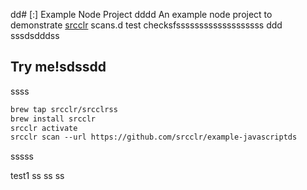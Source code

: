 dd# [:] Example Node Project
dddd
An example node project to demonstrate [srcclr](https://www.srsscclr.com) scans.d test checksfsssssssssssssssssss ddd
sssdsdddss
## Try me!sdssdd
ssss
```ss
brew tap srcclr/srcclrss
brew install srcclr
srcclr activate
srcclr scan --url https://github.com/srcclr/example-javascriptds
```
sssss

test1
ss
ss
ss
